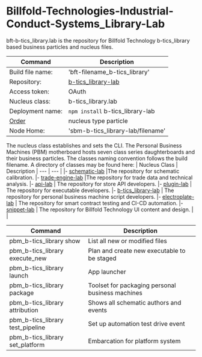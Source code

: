 # Billfold-Technologies-Industrial-Conduct-Systems_Library-Lab


bft-b-tics_library.lab is the repository for Billfold Technology b-tics_library based business particles and nucleus files.

| Command | Description |
| --- | --- |
|  Build file name: | 'bft-filename_b-tics_library' |
|  Repository: | [b-tics_library-lab](https://github.com/Billfold-Technologies/b-tics_library-lab/) |
|  Access token: | OAuth |
|  Nucleus class: | b-tics_library.lab |
|  Deployment name: | `npm install` b-tics_library-lab |
|  [Order](https://github.com/Billfold-Technologies/Technical-Orders) | nucleus type particle |
|  Node Home: | 'sbm-b-tics_library-lab/filename' |

The nucleus class establishes and sets the CLI. The Personal Business Machines (PBM) motherboard hosts seven class series daughterboards and their business particles. The classes naming convention follows the build filename. A directory of classes may be found here:
| Nucleus Class | Description
| --- | --- |
|- [schematic-lab](https://github.com/Billfold-Technologies/schematic-lab) |The repository for schematic calibration.
|- [trade-engine-lab](https://github.com/Billfold-Technologies/trade-engine-lab) |The repository for trade data and technical analysis.
|- [api-lab](https://github.com/Billfold-Technologies/api-lab) | The repository for store API developers.
|- [plugin-lab](https://github.com/Billfold-Technologies/plugin-lab) | The repository for executable developers.
|- [b-tics_library-lab](https://github.com/Billfold-Technologies/b-tics_library-lab) | The repository for personal business machine script developers.
|- [electroplate-lab](https://github.com/Billfold-Technologies/electroplate-lab) | The repository for smart contract testing and CI-CD automation.
|- [snippet-lab](https://github.com/Billfold-Technologies/snippet-lab) | The repository for Billfold Technology UI content and design.
|     |

| Command | Description |
| --- | --- |
| pbm_b-tics_library show | List all new or modified files |
| pbm_b-tics_library execute_new | Plan and create new executable to be staged |
| pbm_b-tics_library launch | App launcher
| pbm_b-tics_library package | Toolset for packaging personal business machines |
| pbm_b-tics_library attribution | Shows all schematic authors and events |
| pbm_b-tics_library test_pipeline | Set up automation test drive event |
| pbm_b-tics_library set_platform | Embarcation for platform system |
